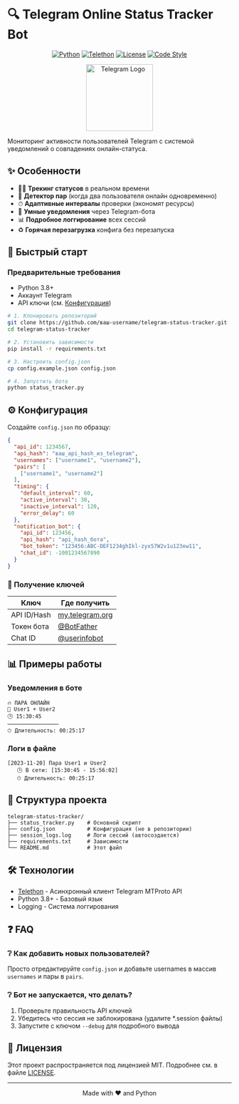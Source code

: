 # 🔍 Telegram Online Status Tracker Bot

<div align="center">
  
[![Python](https://img.shields.io/badge/Python-3.8+-3776AB?logo=python&logoColor=white)](https://python.org)
[![Telethon](https://img.shields.io/badge/Telethon-1.28+-0088CC?logo=telegram)](https://docs.telethon.dev)
[![License](https://img.shields.io/badge/License-MIT-blue.svg)](LICENSE)
[![Code Style](https://img.shields.io/badge/code%20style-black-000000.svg)](https://github.com/psf/black)

</div>

<p align="center">
  <img src="[[https://github.com/telegram.png](https://camo.githubusercontent.com/2f2b0c82cb9dc05f15a7b3724637a4862a98f06ad90260c6577fa873571475e6/68747470733a2f2f646f776e6c6f61642e6c6f676f2e77696e652f6c6f676f2f54656c656772616d5f28736f667477617265292f54656c656772616d5f28736f667477617265292d4c6f676f2e77696e652e706e67)](https://camo.githubusercontent.com/2f2b0c82cb9dc05f15a7b3724637a4862a98f06ad90260c6577fa873571475e6/68747470733a2f2f646f776e6c6f61642e6c6f676f2e77696e652f6c6f676f2f54656c656772616d5f28736f667477617265292f54656c656772616d5f28736f667477617265292d4c6f676f2e77696e652e706e67)" width="150" alt="Telegram Logo">
</p>

Мониторинг активности пользователей Telegram с системой уведомлений о совпадениях онлайн-статуса.

## ✨ Особенности

- 🕵️‍♂️ **Трекинг статусов** в реальном времени
- 👥 **Детектор пар** (когда два пользователя онлайн одновременно)
- ⏱ **Адаптивные интервалы** проверки (экономят ресурсы)
- 📨 **Умные уведомления** через Telegram-бота
- 📊 **Подробное логгирование** всех сессий
- ♻️ **Горячая перезагрузка** конфига без перезапуска

## 🚀 Быстрый старт

### Предварительные требования
- Python 3.8+
- Аккаунт Telegram
- API ключи (см. [Конфигурация](#%EF%B8%8F-конфигурация))

```bash
# 1. Клонировать репозиторий
git clone https://github.com/ваш-username/telegram-status-tracker.git
cd telegram-status-tracker

# 2. Установить зависимости
pip install -r requirements.txt

# 3. Настроить config.json
cp config.example.json config.json

# 4. Запустить бота
python status_tracker.py
```

## ⚙️ Конфигурация

Создайте `config.json` по образцу:

```json
{
  "api_id": 1234567,
  "api_hash": "ваш_api_hash_из_telegram",
  "usernames": ["username1", "username2"],
  "pairs": [
    ["username1", "username2"]
  ],
  "timing": {
    "default_interval": 60,
    "active_interval": 30,
    "inactive_interval": 120,
    "error_delay": 60
  },
  "notification_bot": {
    "api_id": 123456,
    "api_hash": "api_hash_бота",
    "bot_token": "123456:ABC-DEF1234ghIkl-zyx57W2v1u123ew11",
    "chat_id": -1001234567890
  }
}
```

### 🔑 Получение ключей
| Ключ | Где получить |
|------|-------------|
| API ID/Hash | [my.telegram.org](https://my.telegram.org) |
| Токен бота | [@BotFather](https://t.me/BotFather) |
| Chat ID | [@userinfobot](https://t.me/userinfobot) |

## 📊 Примеры работы

### Уведомления в боте
```
🔥 ПАРА ОНЛАЙН
👤 User1 + User2
🕒 15:30:45
────────────────
⏱ Длительность: 00:25:17
```

### Логи в файле
```log
[2023-11-20] Пара User1 и User2
   🕒 В сети: [15:30:45 - 15:56:02]
   ⏱ Длительность: 00:25:17
```

## 📂 Структура проекта
```
telegram-status-tracker/
├── status_tracker.py    # Основной скрипт
├── config.json          # Конфигурация (не в репозитории)
├── session_logs.log     # Логи сессий (автосоздается)
├── requirements.txt     # Зависимости
└── README.md            # Этот файл
```

## 🛠 Технологии
- [Telethon](https://docs.telethon.dev) - Асинхронный клиент Telegram MTProto API
- Python 3.8+ - Базовый язык
- Logging - Система логгирования

## ❓ FAQ

### ❔ Как добавить новых пользователей?
Просто отредактируйте `config.json` и добавьте usernames в массив `usernames` и пары в `pairs`.

### ❔ Бот не запускается, что делать?
1. Проверьте правильность API ключей
2. Убедитесь что сессия не заблокирована (удалите *.session файлы)
3. Запустите с ключом `--debug` для подробного вывода

## 📜 Лицензия
Этот проект распространяется под лицензией MIT. Подробнее см. в файле [LICENSE](LICENSE).

---
<div align="center">
  
Made with ❤️ and Python
